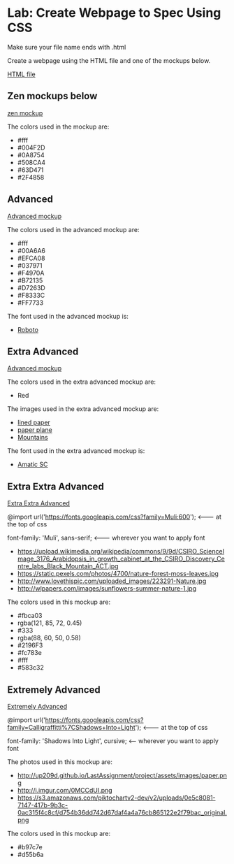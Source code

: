 # Lab: Create Webpage to Spec Using CSS
Make sure your file name ends with .html

Create a webpage using the HTML file and one of the mockups below.

[HTML file](https://github.com/Chelsea-Dover/introToFrontEnd/blob/master/Day_3/zen_lab/zen_index.html)


## Zen mockups below

[zen mockup](https://goo.gl/Up3uym)

The colors used in the mockup are:

* #fff
* #004F2D
* #0A8754
* #508CA4
* #63D471
* #2F4858

## Advanced


[Advanced mockup](https://goo.gl/ufeSIZ)

The colors used in the advanced mockup are:

* #fff
* #00A6A6
* #EFCA08
* #037971
* #F4970A
* #B72135
* #D7263D
* #F8333C
* #FF7733

The font used in the advanced mockup is:

* [Roboto](https://fonts.google.com/specimen/Roboto)

## Extra Advanced

[Advanced mockup](https://goo.gl/tM2G7D)

The colors used in the extra advanced mockup are:

* Red

The images used in the extra advanced mockup are:

* [lined paper](https://www.transparenttextures.com/patterns/lined-paper.png)
* [paper plane](https://s-media-cache-ak0.pinimg.com/originals/7c/1f/c8/7c1fc8309278834200ad7b4b7ca85c44.png)
* [Mountains](https://s-media-cache-ak0.pinimg.com/originals/d0/98/bc/d098bc74fe68d594926e962de0ea3a45.png)

The font used in the extra advanced mockup is:

* [Amatic SC](https://fonts.google.com/?query=Amatic+SC&selection.family=Amatic+SC)

## Extra Extra Advanced

[Extra Extra Advanced](https://codepen.io/Chelsea-Dover/pen/MoeyEK?q=zen&limit=mine)

@import url('https://fonts.googleapis.com/css?family=Muli:600'); <--- at the top of css

font-family: 'Muli', sans-serif; <--- wherever you want to apply font

* https://upload.wikimedia.org/wikipedia/commons/9/9d/CSIRO_ScienceImage_3176_Arabidopsis_in_growth_cabinet_at_the_CSIRO_Discovery_Centre_labs_Black_Mountain_ACT.jpg
* https://static.pexels.com/photos/4700/nature-forest-moss-leaves.jpg
* http://www.lovethispic.com/uploaded_images/223291-Nature.jpg
* http://wlpapers.com/images/sunflowers-summer-nature-1.jpg

The colors used in this mockup are:

* #fbca03
* rgba(121, 85, 72, 0.45)
* #333
* rgba(88, 60, 50, 0.58)
* #2196F3
* #fc783e
* #fff
* #583c32


## Extremely Advanced

[Extremely Advanced](https://codepen.io/Chelsea-Dover/pen/vZLPQK?q=zen&limit=mine)

@import url('https://fonts.googleapis.com/css?family=Calligraffitti%7CShadows+Into+Light'); <--- at the top of css

font-family: 'Shadows Into Light', cursive; <-- wherever you want to apply font


The photos used in this mockup are:

* http://up209d.github.io/LastAssignment/project/assets/images/paper.png
* http://i.imgur.com/0MCCdUI.png
* https://s3.amazonaws.com/piktochartv2-dev/v2/uploads/0e5c8081-7147-417b-9b3c-0ac315f4c8cf/d754b36dd742d67daf4a4a76cb865122e2f79bac_original.png


The colors used in this mockup are:

* #b97c7e
* #d55b6a
